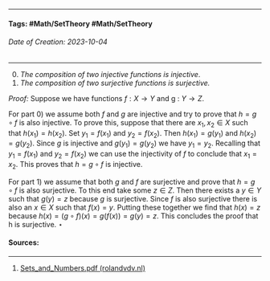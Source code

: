 __________________________________________________________________________
#### **Tags:** #Math/SetTheory #Math/SetTheory 
###### *Date of Creation: 2023-10-04*
__________________________________________________________________________

0. *The composition of two injective functions is injective*. 
1. *The composition of two surjective functions is surjective.*

*Proof:* Suppose we have functions $f : X → Y$ and g : $Y → Z$. 

For part 0) we assume both $f$ and $g$ are injective and try to prove that $h = g \circ f$ is also injective. To prove this, suppose that there are $x_1, x_2 ∈ X$ such that $h(x_1) = h(x_2)$. Set $y_1 = f(x_1)$ and $y_2 = f(x_2)$. Then $h(x_1) = g(y_1$) and $h(x_2) = g(y_2)$. Since $g$ is injective and $g(y_1) = g(y_2)$ we have $y_1 = y_2$. Recalling that $y_1 = f(x_1)$ and $y_2 = f(x_2)$ we can use the injectivity of $f$ to conclude that $x_1 = x_2$. This proves that $h = g \circ f$ is injective. 

For part 1) we assume that both $g$ and $f$ are surjective and prove that $h = g \circ f$ is also surjective. To this end take some $z ∈ Z$. Then there exists a $y ∈ Y$ such that $g(y) = z$ because $g$ is surjective. Since $f$ is also surjective there is also an $x ∈ X$ such that $f(x) = y$. Putting these together we find that $h(x) = z$ because $h(x) = (g \circ f)(x) = g(f(x)) = g(y) = z$. This concludes the proof that h is surjective. $\star$
#### Sources:
__________________________________________________________________________
1. [Sets_and_Numbers.pdf (rolandvdv.nl)](https://www.rolandvdv.nl/Sets_and_Numbers.pdf)